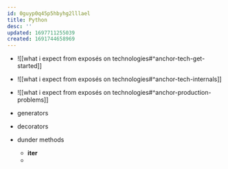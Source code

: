 ```yaml
---
id: 0guyp0q45p5hbyhg2lllael
title: Python
desc: ''
updated: 1697711255039
created: 1691744658969
---
```

 
- ![[what i expect from exposés on technologies#^anchor-tech-get-started]]
- ![[what i expect from exposés on technologies#^anchor-tech-internals]]
- ![[what i expect from exposés on technologies#^anchor-production-problems]]

- generators
- decorators
- dunder methods
  - __iter__
  - 